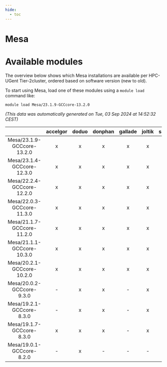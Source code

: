 ```yaml
---
hide:
  - toc
---
```


Mesa
====

# Available modules


The overview below shows which Mesa installations are available per HPC-UGent Tier-2cluster, ordered based on software version (new to old).

To start using Mesa, load one of these modules using a `module load` command like:

```shell
module load Mesa/23.1.9-GCCcore-13.2.0
```

*(This data was automatically generated on Tue, 03 Sep 2024 at 14:52:32 CEST)*  

| |accelgor|doduo|donphan|gallade|joltik|shinx|skitty|
| :---: | :---: | :---: | :---: | :---: | :---: | :---: | :---: |
|Mesa/23.1.9-GCCcore-13.2.0|x|x|x|x|x|x|x|
|Mesa/23.1.4-GCCcore-12.3.0|x|x|x|x|x|x|x|
|Mesa/22.2.4-GCCcore-12.2.0|x|x|x|x|x|x|x|
|Mesa/22.0.3-GCCcore-11.3.0|x|x|x|x|x|x|x|
|Mesa/21.1.7-GCCcore-11.2.0|x|x|x|x|x|-|x|
|Mesa/21.1.1-GCCcore-10.3.0|x|x|x|x|x|-|x|
|Mesa/20.2.1-GCCcore-10.2.0|x|x|x|x|x|-|x|
|Mesa/20.0.2-GCCcore-9.3.0|-|x|x|-|x|-|x|
|Mesa/19.2.1-GCCcore-8.3.0|-|x|x|-|x|-|x|
|Mesa/19.1.7-GCCcore-8.3.0|x|x|x|-|x|-|x|
|Mesa/19.0.1-GCCcore-8.2.0|-|x|-|-|-|-|-|
